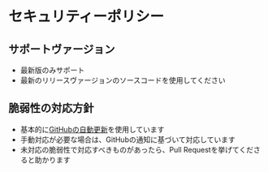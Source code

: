 # セキュリティーポリシー

## サポートヴァージョン

- 最新版のみサポート
- 最新のリリースヴァージョンのソースコードを使用してください

## 脆弱性の対応方針

- 基本的に[GitHubの自動更新](https://help.github.com/ja/github/managing-security-vulnerabilities/configuring-automated-security-updates)を使用しています
- 手動対応が必要な場合は、GitHubの通知に基づいて対応しています
- 未対応の脆弱性で対応すべきものがあったら、Pull Requestを挙げてくださると助かります

